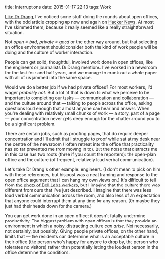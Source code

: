 title: Interruptions
date: 2015-01-17 22:13
tags: Work

[Like Dr Drang][drang], I’ve noticed some stuff doing the rounds about open offices, with the odd article cropping up now and again on [Hacker News][]. At most I’ve skimmed them, because it really seemed like a really straightforward situation.

[drang]: http://www.leancrew.com/all-this/2015/01/open-and-shut/
[Hacker News]: http://news.ycombinator.com

Not *open = bad*, *private = good* or the other way around, but that selecting an office environment should consider both the kind of work people will be doing and the culture of worker interaction.

People can get solid, thoughtful, involved work done in open offices, like the engineers or journalists Dr Drang mentions. I’ve worked in a newsroom for the last four and half years, and we manage to crank out a whole paper with all of us jammed into the same space.

Would we do a better job if we had private offices? For most workers, I’d wager *probably not*. But a lot of that is down to what we perceive to be important to completing our tasks — communication and collaboration — and the culture around that — talking to people across the office, asking questions loud enough that almost anyone can hear and answer. When you're dealing with relatively small chunks of work — a story, part of a page — your concentration never gets deep enough for the chatter around you to be a significant problem.

There are certain jobs, such as proofing pages, that do require deeper concentration and I'll admit that I struggle to proof while sat at my desk near the centre of the newsroom (I often retreat into the office that practicality has so far prevented me from moving in to). But the noise that distracts me in this case has two roots (three if you count the reporters): the open-plan office and the culture (of frequent, relatively loud verbal communication).

Let's take Dr Drang's other example: engineers. (I don't mean to pick on him with these references, but his post was a neat framing and response to the open office argument that I can hang my own views on.) It's difficult to tell from [the photo of Bell Labs workers][engineers], but I imagine that the culture there was different from ours that I've just described. I imagine that there was less loud verbal communication across the room, and also less of an expectation that anyone could interrupt them at any time for any reason. (Or maybe they just had their heads down for the camera.)

[engineers]: https://www.flickr.com/photos/drdrang/16110332970/in/photostream/

You can get work done in an open office; it doesn't fatally undermine productivity. The biggest problem with open offices is that they provide an environment in which a noisy, distracting culture *can arise*. Not necessarily, not certainly, but possibly. Giving people private offices, on the other hand, limits that — the residents can determine what is an acceptable culture in their office (the person who's happy for anyone to drop by, the person who tolerates no visitors) rather than potentially letting the loudest person in the office determine the conditions.


